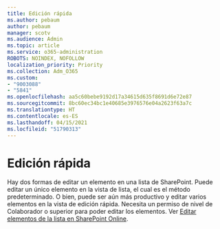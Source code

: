 ```yaml
---
title: Edición rápida
ms.author: pebaum
author: pebaum
manager: scotv
ms.audience: Admin
ms.topic: article
ms.service: o365-administration
ROBOTS: NOINDEX, NOFOLLOW
localization_priority: Priority
ms.collection: Adm_O365
ms.custom:
- "9003088"
- "5841"
ms.openlocfilehash: aa5c60bebe9192d17a34615d635f8691d6e72e87
ms.sourcegitcommit: 8bc60ec34bc1e40685e3976576e04a2623f63a7c
ms.translationtype: HT
ms.contentlocale: es-ES
ms.lasthandoff: 04/15/2021
ms.locfileid: "51790313"
---
```

# <a name="quick-edit"></a>Edición rápida

Hay dos formas de editar un elemento en una lista de SharePoint. Puede editar un único elemento en la vista de lista, el cual es el método predeterminado. O bien, puede ser aún más productivo y editar varios elementos en la vista de edición rápida. Necesita un permiso de nivel de Colaborador o superior para poder editar los elementos. Ver [Editar elementos de la lista en SharePoint Online](https://support.microsoft.com/office/dac1a1c3-a80b-4082-ba57-715cf613d0f7).
